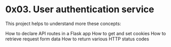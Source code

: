 # 0x03. User authentication service
This project helps to understand more these concepts:

How to declare API routes in a Flask app
How to get and set cookies
How to retrieve request form data
How to return various HTTP status codes
